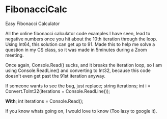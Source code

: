 # FibonacciCalc
Easy Fibonacci Calculator

All the online fibonacci calculator code examples I have seen, lead to negative numbers once you hit about the 10th iteration through the loop. Using Int64, this solution can get up to 91.
Made this to help me solve a question in my CS class, so it was made in 5minutes during a Zoom meeting.

Once again, Console.Read() sucks, and it breaks the iteration loop, so I am using Console.ReadLine() and converting to Int32, because this code doesn't even get past the 91st iteration anyway.

If someone wants to see the bug, just replace;
            string iterations;
            int i = Convert.ToInt32(iterations = Console.ReadLine());
            
**With**;
            int iterations = Console.Read();
            
If you know whats going on, I would love to know (Too lazy to google it).
